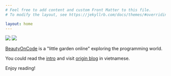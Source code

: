 ```yaml
---
# Feel free to add content and custom Front Matter to this file.
# To modify the layout, see https://jekyllrb.com/docs/themes/#overriding-theme-defaults

layout: home
---
```

![](https://i0.wp.com/beautyoncode.com/wp-content/uploads/2022/12/Circle-Logo.png?w=200&ssl=1)
![](https://i0.wp.com/beautyoncode.com/wp-content/uploads/2022/12/logo-rec.png?w=500&ssl=1)


[BeautyOnCode](beautyoncode.online) is a "little garden online" exploring the programming world.

You could read the [intro](/intro/2023/03/24/welcome.html) and visit [origin blog](http://beautyoncode.com/) in vietnamese. 

Enjoy reading!
